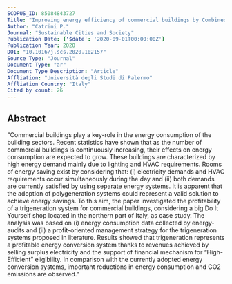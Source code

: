 ```yaml
---
SCOPUS_ID: 85084843727
Title: "Improving energy efficiency of commercial buildings by Combined Heat Cooling and Power plants"
Author: "Catrini P."
Journal: "Sustainable Cities and Society"
Publication Date: {'$date': '2020-09-01T00:00:00Z'}
Publication Year: 2020
DOI: "10.1016/j.scs.2020.102157"
Source Type: "Journal"
Document Type: "ar"
Document Type Description: "Article"
Affliation: "Università degli Studi di Palermo"
Affliation Country: "Italy"
Cited by count: 26
---
```


## Abstract
"Commercial buildings play a key-role in the energy consumption of the building sectors. Recent statistics have shown that as the number of commercial buildings is continuously increasing, their effects on energy consumption are expected to grow. These buildings are characterized by high energy demand mainly due to lighting and HVAC requirements. Rooms of energy saving exist by considering that: (i) electricity demands and HVAC requirements occur simultaneously during the day and (ii) both demands are currently satisfied by using separate energy systems. It is apparent that the adoption of polygeneration systems could represent a valid solution to achieve energy savings. To this aim, the paper investigated the profitability of a trigeneration system for commercial buildings, considering a big Do It Yourself shop located in the northern part of Italy, as case study. The analysis was based on (i) energy consumption data collected by energy-audits and (ii) a profit-oriented management strategy for the trigeneration systems proposed in literature. Results showed that trigeneration represents a profitable energy conversion system thanks to revenues achieved by selling surplus electricity and the support of financial mechanism for “High-Efficient” eligibility. In comparison with the currently adopted energy conversion systems, important reductions in energy consumption and CO2 emissions are observed."
